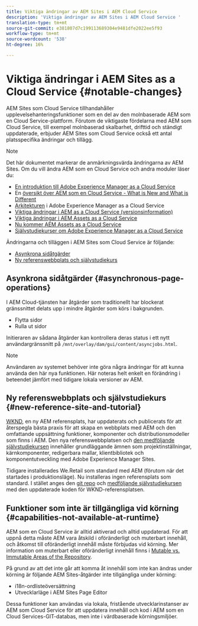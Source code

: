 ```yaml
---
title: Viktiga ändringar av AEM Sites i AEM Cloud Service
description: 'Viktiga ändringar av AEM Sites i AEM Cloud Service '
translation-type: tm+mt
source-git-commit: e381807d7c199113689304e9481dfe2022ee5f93
workflow-type: tm+mt
source-wordcount: '538'
ht-degree: 16%

---
```



# Viktiga ändringar i AEM Sites as a Cloud Service {#notable-changes}

AEM Sites som Cloud Service tillhandahåller upplevelsehanteringsfunktioner som en del av den molnbaserade AEM som en Cloud Service-plattform. Förutom de viktigaste fördelarna med AEM som Cloud Service, till exempel molnbaserad skalbarhet, drifttid och ständigt uppdaterade, erbjuder AEM Sites som Cloud Service också ett antal platsspecifika ändringar och tillägg.

>[!NOTE]
>Det här dokumentet markerar de anmärkningsvärda ändringarna av AEM Sites. Om du vill ändra AEM som en Cloud Service och andra moduler läser du:
>
>* [En introduktion till Adobe Experience Manager as a Cloud Service](/help/overview/introduction.md)
>* En [översikt över AEM som en Cloud Service - What is New and What is Different](/help/overview/what-is-new-and-different.md)
>* [Arkitekturen](/help/core-concepts/architecture.md) i Adobe Experience Manager as a Cloud Service
>* [Viktiga ändringar i AEM as a Cloud Service (versionsinformation)](/help/release-notes/aem-cloud-changes.md)
>* [Viktiga ändringar i AEM Assets as a Cloud Service](/help/assets/assets-cloud-changes.md)
>* [Nu kommer AEM Assets as a Cloud Service](/help/assets/overview.md)
>* [Självstudiekurser om Adobe Experience Manager as a Cloud Service](https://docs.adobe.com/content/help/en/experience-manager-learn/cloud-service/overview.html)


Ändringarna och tilläggen i AEM Sites som Cloud Service är följande:

* [Asynkrona sidåtgärder](#asynchronous-page-operations)
* [Ny referenswebbplats och självstudiekurs](#new-reference-site-and-tutorial)

## Asynkrona sidåtgärder {#asynchronous-page-operations}

I AEM Cloud-tjänsten har åtgärder som traditionellt har blockerat gränssnittet delats upp i mindre åtgärder som körs i bakgrunden.

* Flytta sidor
* Rulla ut sidor

Initieraren av sådana åtgärder kan kontrollera deras status i ett nytt användargränssnitt på `/mnt/overlay/dam/gui/content/asyncjobs.html`.

>[!NOTE]
>
>Användaren av systemet behöver inte göra några ändringar för att kunna använda den här nya funktionen. Här noteras helt enkelt en förändring i beteendet jämfört med tidigare lokala versioner av AEM.

## Ny referenswebbplats och självstudiekurs {#new-reference-site-and-tutorial}

[WKND](https://wknd.site/), en ny AEM referensplats, har uppdaterats och publicerats för att återspegla bästa praxis för att skapa en webbplats med AEM och den omfattande uppsättning funktioner, komponenter och distributionsmodeller som finns i AEM. Den nya referenswebbplatsen och [den medföljande självstudiekursen](https://docs.adobe.com/content/help/en/experience-manager-learn/getting-started-wknd-tutorial-develop/overview.html) innehåller grundläggande ämnen som projektinställningar, kärnkomponenter, redigerbara mallar, klientbibliotek och komponentutveckling med Adobe Experience Manager Sites.

Tidigare installerades We.Retail som standard med AEM (förutom när det startades i produktionsläge).  Nu installeras ingen referensplats som standard.  I stället anges den [git repo](https://github.com/adobe/aem-guides-wknd/) och [medföljande självstudiekursen](https://docs.adobe.com/content/help/en/experience-manager-learn/getting-started-wknd-tutorial-develop/overview.html) med den uppdaterade koden för WKND-referensplatsen.

## Funktioner som inte är tillgängliga vid körning {#capabilities-not-available-at-runtime}

AEM som en Cloud Service är alltid aktiverad och alltid uppdaterad. För att uppnå detta måste AEM vara åtskild i oföränderligt och muterbart innehåll, och åtkomst till oföränderligt innehåll måste förbjudas vid körning. Mer information om muterbart eller oföränderligt innehåll finns i [Mutable vs. Immutable Areas of the Repository](/help/implementing/developing/introduction/aem-project-content-package-structure.md#mutable-vs-immutable).

På grund av att det inte går att komma åt innehåll som inte kan ändras under körning är följande AEM Sites-åtgärder inte tillgängliga under körning:

* i18n-ordlisteöversättning
* Utvecklarläge i AEM Sites Page Editor

Dessa funktioner kan användas via lokala, fristående utvecklarinstanser av AEM som Cloud Service för att uppdatera innehåll och kod i AEM som en Cloud Services-GIT-databas, men inte i värdbaserade körningsmiljöer.
